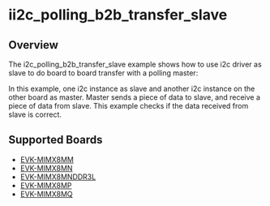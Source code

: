 # ii2c_polling_b2b_transfer_slave

## Overview
The i2c_polling_b2b_transfer_slave example shows how to use i2c driver as slave to do board to board transfer 
with a polling master:

In this example, one i2c instance as slave and another i2c instance on the other board as master. Master sends a 
piece of data to slave, and receive a piece of data from slave. This example checks if the data received from 
slave is correct.

## Supported Boards
- [EVK-MIMX8MM](../../../../_boards/evkmimx8mm/driver_examples/i2c/polling_b2b_transfer/slave/example_board_readme.md)
- [EVK-MIMX8MN](../../../../_boards/evkmimx8mn/driver_examples/i2c/polling_b2b_transfer/slave/example_board_readme.md)
- [EVK-MIMX8MNDDR3L](../../../../_boards/evkmimx8mnddr3l/driver_examples/i2c/polling_b2b_transfer/slave/example_board_readme.md)
- [EVK-MIMX8MP](../../../../_boards/evkmimx8mp/driver_examples/i2c/polling_b2b_transfer/slave/example_board_readme.md)
- [EVK-MIMX8MQ](../../../../_boards/evkmimx8mq/driver_examples/i2c/polling_b2b_transfer/slave/example_board_readme.md)
